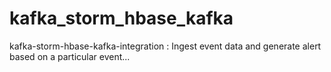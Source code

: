 # kafka_storm_hbase_kafka
kafka-storm-hbase-kafka-integration : Ingest event data and generate alert based on a particular event...
